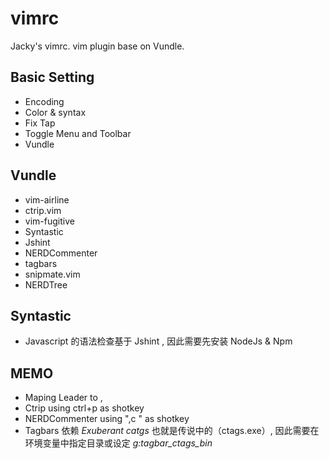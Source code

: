 # vimrc
Jacky's vimrc. vim plugin base on Vundle. 

## Basic Setting
- Encoding
- Color & syntax
- Fix Tap
- Toggle Menu and Toolbar
- Vundle

## Vundle
- vim-airline
- ctrip.vim 
- vim-fugitive 
- Syntastic
- Jshint
- NERDCommenter
- tagbars
- snipmate.vim
- NERDTree

## Syntastic
- Javascript 的语法检查基于 Jshint , 因此需要先安装 NodeJs & Npm



## MEMO
- Maping Leader to ,
- Ctrip using ctrl+p as shotkey 
- NERDCommenter using ",c " as shotkey 
- Tagbars 依赖 *Exuberant catgs*  也就是传说中的（ctags.exe）, 因此需要在环境变量中指定目录或设定 *g:tagbar_ctags_bin* 




